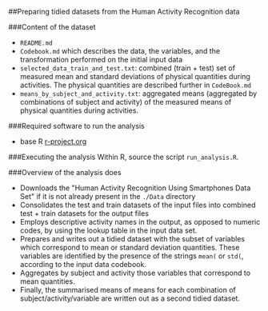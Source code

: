 ##Preparing tidied datasets from the Human Activity Recognition data

###Content of the dataset
* `README.md`
* `Codebook.md` which describes the data, the variables, and the transformation performed on the initial input data
* `selected_data_train_and_test.txt`: combined (train + test) set of measured mean and standard deviations of physical quantities during activities. The physical quantities are described further in `CodeBook.md`
* `means_by_subject_and_activity.txt`: aggregated means (aggregated by combinations of subject and activity) of the measured means of physical quantities during activities.

###Required software to run the analysis
* base R [r-project.org](http://www.r-project.org)

###Executing the analysis
Within R, source the script `run_analysis.R`.

###Overview of the analysis does

* Downloads the "Human Activity Recognition Using Smartphones Data Set" if it is not already present in the `./Data` directory
* Consolidates the test and train datasets of the input files into combined test + train datasets for the output files
* Employs descriptive activity names in the output, as opposed to numeric codes, by using the lookup table in the input data set.
* Prepares and writes out a tidied dataset with the subset of variables which correspond to mean or standard deviation quantities. These variables are identified by the presence of the strings `mean(` or `std(`, according to the input data codebook.
* Aggregates by subject and activity those variables that correspond to mean quantities.
* Finally, the summarised means of means for each combination of subject/activity/variable are written out as a second tidied dataset.
